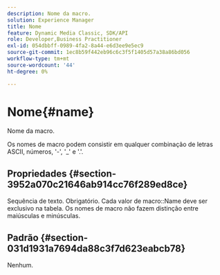 ```yaml
---
description: Nome da macro.
solution: Experience Manager
title: Nome
feature: Dynamic Media Classic, SDK/API
role: Developer,Business Practitioner
exl-id: 054dbbff-0989-4fa2-8a44-e6d3ee9e5ec9
source-git-commit: 1ec8b59f442eb96c6c3f5f1405d57a38a86bd056
workflow-type: tm+mt
source-wordcount: '44'
ht-degree: 0%

---
```


# Nome{#name}

Nome da macro.

Os nomes de macro podem consistir em qualquer combinação de letras ASCII, números, &#39;-&#39;, &#39;_&#39; e &#39;.&#39;.

## Propriedades {#section-3952a070c21646ab914cc76f289ed8ce}

Sequência de texto. Obrigatório. Cada valor de macro::Name deve ser exclusivo na tabela. Os nomes de macro não fazem distinção entre maiúsculas e minúsculas.

## Padrão {#section-031d1931a7694da88c3f7d623eabcb78}

Nenhum.
